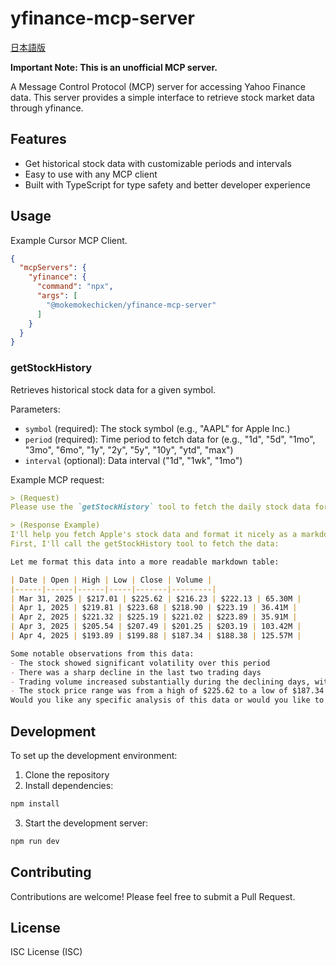 # yfinance-mcp-server

[日本語版](./README-ja.md)

**Important Note: This is an unofficial MCP server.**

A Message Control Protocol (MCP) server for accessing Yahoo Finance data. This server provides a simple interface to retrieve stock market data through yfinance.

## Features

- Get historical stock data with customizable periods and intervals
- Easy to use with any MCP client
- Built with TypeScript for type safety and better developer experience

## Usage

Example Cursor MCP Client.

```json
{
  "mcpServers": {
    "yfinance": {
      "command": "npx",
      "args": [
        "@mokemokechicken/yfinance-mcp-server"
      ]
    }
  }
}
```

### getStockHistory

Retrieves historical stock data for a given symbol.

Parameters:
- `symbol` (required): The stock symbol (e.g., "AAPL" for Apple Inc.)
- `period` (required): Time period to fetch data for (e.g., "1d", "5d", "1mo", "3mo", "6mo", "1y", "2y", "5y", "10y", "ytd", "max")
- `interval` (optional): Data interval ("1d", "1wk", "1mo")

Example MCP request:

```markdown
> (Request) 
Please use the `getStockHistory` tool to fetch the daily stock data for AAPL for the past week (`period`='1w', `interval`='1d'). Then, render the results as a markdown table.

> (Response Example)
I'll help you fetch Apple's stock data and format it nicely as a markdown table.
First, I'll call the getStockHistory tool to fetch the data:

Let me format this data into a more readable markdown table:

| Date | Open | High | Low | Close | Volume |
|------|------|------|-----|-------|---------|
| Mar 31, 2025 | $217.01 | $225.62 | $216.23 | $222.13 | 65.30M |
| Apr 1, 2025 | $219.81 | $223.68 | $218.90 | $223.19 | 36.41M |
| Apr 2, 2025 | $221.32 | $225.19 | $221.02 | $223.89 | 35.91M |
| Apr 3, 2025 | $205.54 | $207.49 | $201.25 | $203.19 | 103.42M |
| Apr 4, 2025 | $193.89 | $199.88 | $187.34 | $188.38 | 125.57M |

Some notable observations from this data:
- The stock showed significant volatility over this period
- There was a sharp decline in the last two trading days
- Trading volume increased substantially during the declining days, with the highest volume (125.57M shares) on April 4th
- The stock price range was from a high of $225.62 to a low of $187.34 during this period
Would you like any specific analysis of this data or would you like to see different metrics?
```

## Development

To set up the development environment:

1. Clone the repository
2. Install dependencies:
```bash
npm install
```
3. Start the development server:
```bash
npm run dev
```

## Contributing

Contributions are welcome! Please feel free to submit a Pull Request.

## License

ISC License (ISC)